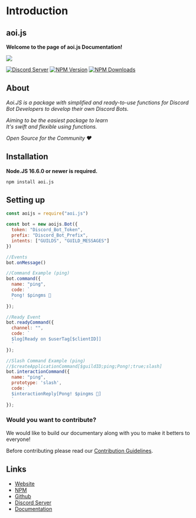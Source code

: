 # Introduction

## aoi.js

**Welcome to the page of aoi.js Documentation!**

<img src = "https://aoi.js.org/assets/images/aoijs-new.png">


[![Discord Server](https://img.shields.io/discord/773352845738115102?color=5865F2\&logo=discord\&logoColor=white)](https://aoi.js.org/invite) [![NPM Version](https://img.shields.io/npm/v/aoi.js.svg?maxAge=3600)](https://www.npmjs.com/package/aoi.js) [![NPM Downloads](https://img.shields.io/npm/dt/aoi.js.svg?maxAge=3600)](https://www.npmjs.com/package/aoi.js)


## About

_Aoi.JS is a package with simplified and ready-to-use functions for Discord Bot Developers to develop their own Discord Bots._

_Aiming to be the easiest package to learn_   
_It's swift and flexible using functions._ 

_Open Source for the Community ❤️_

## Installation

**Node.JS 16.6.0 or newer is required.**  

```sh-session
npm install aoi.js
```

## Setting up

```javascript
const aoijs = require("aoi.js")

const bot = new aoijs.Bot({
  token: "Discord_Bot_Token",
  prefix: "Discord_Bot_Prefix",
  intents: ["GUILDS", "GUILD_MESSAGES"]
})

//Events
bot.onMessage()

//Command Example (ping)
bot.command({
  name: "ping",
  code: `
  Pong! $pingms 🏓
  `
});

//Ready Event
bot.readyCommand({
  channel: "",
  code: `
  $log[Ready on $userTag[$clientID]]
  `
});

//Slash Command Example (ping)
//$createApplicationCommand[$guildID;ping;Pong!;true;slash]
bot.interactionCommand({
  name: "ping",
  prototype: 'slash',
  code: `
  $interactionReply[Pong! $pingms 🏓]
  `
});
```
### Would you want to contribute? 

We would like to build our documentary along with you to make it betters to everyone!

Before contributing please read our [Contribution Guidelines](https://github.com/aoijs/documentation/blob/v5/.github/docs/contributing.md).

## Links
- [Website](https://aoi.js.org)
- [NPM](https://www.npmjs.com/package/aoi.js)
- [Github](https://github.com/AkaruiDevelopment/aoi.js)
- [Discord Server](https://discord.gg/HMUfMXDQsV)
- [Documentation](https://aoi.js.org/docs/)
